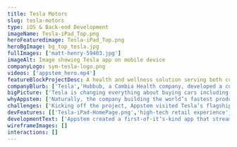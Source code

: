 ```yaml
---
title: Tesla Motors
slug: tesla-motors
type: iOS & Back-end Development
imageName: Tesla-iPad_Top.png
heroFeaturedimage: Tesla-iPad_Top.png
heroBgImage: bg_top_tesla.jpg
fullImages: ['matt-henry-59403.jpg']
imageAlt: Image showing Tesla app on mobile device
companyLogo: sym-tesla-logo.png
videos: ['appstem_hero.mp4']
featureBlockProjectDesc: A health and wellness solution serving both companies and individuals, hubbub encourages better fitness by rewarding employees for consistently participating in a variety of healthy activities.
companyBlurb: ['Tesla','Hubbub, a Cambia Health company, developed a customizable corporate wellness program that seamlessly uses technology, activity trackers, targeted incentives and game mechanics to turn things we all need to be doing—like drinking more water or taking the stairs—into motivating challenges that help people achieve a healthier lifestyle. Their app aims to improve employee wellness while employers benefit from healthier and happier employees.']
bigPicture: ['Tesla is changing everything about buying cars including the showroom experience. People are invited into Tesla showrooms to explore Tesla’s technology, learn about owning an electric car and ultimately, to configure their dream car -  which will be built and delivered in the future. The experience requires detailed research, product information and feature-rich images -- all of which are delivered in real-time by the Tesla IOS iPad app.','Tesla’s data-rich experience is kept consistent across all of its 120 locations in 24 countries worldwide through the centralized app. Visitors get started by simply swiping their driver’s license on the app, which adds their driver details and approves them for a test drive. Sales personnel are able to seamlessly reserve test drives, receive digital signatures and instantly update sales data into Salesforce – all within their local regions. The app is localized for each respective location.']
whyAppstem: ['Naturally, the company building the world’s fastest production car needed a team capable of delivering results faster. The project also required a long term commitment to ensure ongoing consistency as new global locations were added.','Drawing on the experience of previous projects with AppStem, Tesla was assured of the long-term staying power of key members of the team and it’s ability to continuously meet extreme deadlines.']
challenges: ['Kicking off the project, Appstem visited Tesla’s flagship showroom on Santana Row, San Jose to understand the salespeople’s perspective and to take a closer look under the hood. Appstem set out to replace the previous web browser-based experience requiring sales and customers to scroll through different Web pages to find information.','Taking a sky’s-the-limit approach, the team considered, “what’s possible?” and “what’s necessary?” One swipe of the iPad would elegantly move videos and photos onto the 85 inch big screen TV; no small feat without Airplay. Devices had to be easily shared amongst staff throughout the day.','The team prioritized systems for fixing any bugs or crashes in all time zones, and a process for adding new features the moment they were announced. To make it all work, Appstem acted like an integrated part of the marketing team.']
devFeatures: [['Tesla-iPad-HomePage.png','high-tech retail experience','Consistent with Tesla’s high-tech brand the Tesla Retail App takes the showroom into the 21st century.'],['iPads_&_iPhone_Examples.png','Schedule a test drive','Connected iPads make scheduling a test drive a breeze, Tesla personnel swipe a prospective customer’s driver’s license to easily capture driver information']]
developmentText: ['Appstem created a first-of-it’s-kind app that streamlined the showroom experience in a way that’s true to the Tesla brand. Car-buyers, salespeople, marketing personnel and even members of the media --all use the app to find Telsa information in an equally intuitive and joyful way.','“Telsa quote with name and title” - Can we have them talk about why Appstem is a great long term partner they can rely on? Let me know if you want me to write.']
wireframeImages: []
interactions: []
---
```

